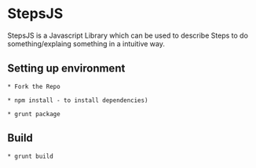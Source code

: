 StepsJS
========

StepsJS is a Javascript Library which can be used to describe Steps to do something/explaing something in a intuitive way.


Setting up environment
---------

    * Fork the Repo

    * npm install - to install dependencies)

    * grunt package

Build
---------
    * grunt build

